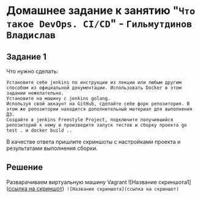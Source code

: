# Домашнее задание к занятию "`Что такое DevOps. СI/СD`" - `Гильмутдинов Владислав`


## Задание 1
Что нужно сделать:

    Установите себе jenkins по инструкции из лекции или любым другим способом из официальной документации. Использовать Docker в этом задании нежелательно.
    Установите на машину с jenkins golang.
    Используя свой аккаунт на GitHub, сделайте себе форк репозитория. В этом же репозитории находится дополнительный материал для выполнения ДЗ.
    Создайте в jenkins Freestyle Project, подключите получившийся репозиторий к нему и произведите запуск тестов и сборку проекта go test . и docker build ..

В качестве ответа пришлите скриншоты с настройками проекта и результатами выполнения сборки.
## Решение
Разварачиваем виртуальную машину Vagrant
![Название скриншота1]([ссылка на скриншот](https://github.com/stettem/8-02-HW/blob/9004443fe69eabe86b93d84c82de0c363261e3f0/img/111.png))`
![Название скриншота](ссылка на скриншот)`
